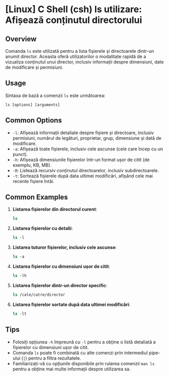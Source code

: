 # [Linux] C Shell (csh) ls utilizare: Afișează conținutul directorului

## Overview
Comanda `ls` este utilizată pentru a lista fișierele și directoarele dintr-un anumit director. Aceasta oferă utilizatorilor o modalitate rapidă de a vizualiza conținutul unui director, inclusiv informații despre dimensiuni, date de modificare și permisiuni.

## Usage
Sintaxa de bază a comenzii `ls` este următoarea:

```
ls [options] [arguments]
```

## Common Options
- `-l`: Afișează informații detaliate despre fișiere și directoare, inclusiv permisiuni, numărul de legături, proprietar, grup, dimensiune și dată de modificare.
- `-a`: Afișează toate fișierele, inclusiv cele ascunse (cele care încep cu un punct).
- `-h`: Afișează dimensiunile fișierelor într-un format ușor de citit (de exemplu, KB, MB).
- `-R`: Listează recursiv conținutul directoarelor, inclusiv subdirectoarele.
- `-t`: Sortează fișierele după data ultimei modificări, afișând cele mai recente fișiere întâi.

## Common Examples
1. **Listarea fișierelor din directorul curent**:
   ```csh
   ls
   ```

2. **Listarea fișierelor cu detalii**:
   ```csh
   ls -l
   ```

3. **Listarea tuturor fișierelor, inclusiv cele ascunse**:
   ```csh
   ls -a
   ```

4. **Listarea fișierelor cu dimensiuni ușor de citit**:
   ```csh
   ls -lh
   ```

5. **Listarea fișierelor dintr-un director specific**:
   ```csh
   ls /cale/catre/director
   ```

6. **Listarea fișierelor sortate după data ultimei modificări**:
   ```csh
   ls -lt
   ```

## Tips
- Folosiți opțiunea `-h` împreună cu `-l` pentru a obține o listă detaliată a fișierelor cu dimensiuni ușor de citit.
- Comanda `ls` poate fi combinată cu alte comenzi prin intermediul pipe-ului (`|`) pentru a filtra rezultatele.
- Familiarizați-vă cu opțiunile disponibile prin rularea comenzii `man ls` pentru a obține mai multe informații despre utilizarea sa.